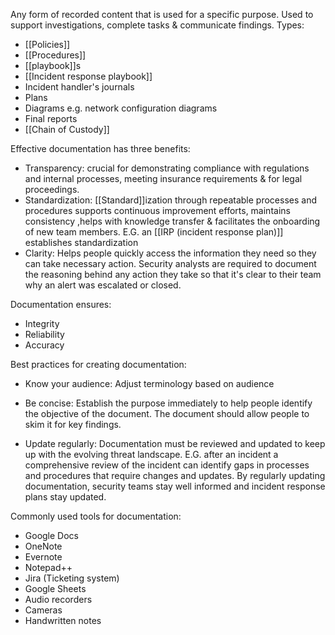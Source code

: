 Any form of recorded content that is used for a specific purpose.
Used to support investigations, complete tasks & communicate findings.
Types:
 - [[Policies]]
 - [[Procedures]]
 - [[playbook]]s
 - [[Incident response playbook]]
 - Incident handler's journals
 - Plans
 - Diagrams e.g. network configuration diagrams
 - Final reports
 - [[Chain of Custody]]

Effective documentation has three benefits:
 - Transparency: crucial for demonstrating compliance with regulations and internal processes, meeting insurance requirements & for legal proceedings.
 - Standardization:  [[Standard]]ization through repeatable processes and procedures supports continuous improvement efforts, maintains consistency ,helps with knowledge transfer & facilitates the onboarding of new team members. E.G. an [[IRP (incident response plan)]] establishes standardization
 - Clarity: Helps people quickly access the information they need so they can take necessary action. Security analysts are required to document the reasoning behind any action they take so that it's clear to their team why an alert was escalated or closed.

Documentation ensures:
 - Integrity
 - Reliability
 - Accuracy

Best practices for creating documentation:

 - Know your audience: Adjust terminology based on audience 

 - Be concise: Establish the purpose immediately to help people identify the objective of the document. The document should allow people to skim it for key findings. 

 - Update regularly: Documentation must be reviewed and updated to  keep up with the evolving threat landscape. E.G. after an incident a comprehensive review of the incident can identify gaps in processes and procedures that require changes and updates. By regularly updating documentation, security teams stay well informed and incident response plans stay updated.

Commonly used tools for documentation:
 - Google Docs
 - OneNote
 - Evernote
 - Notepad++
 - Jira (Ticketing system)
 - Google Sheets
 - Audio recorders
 - Cameras
 - Handwritten notes

